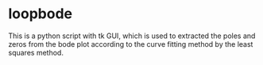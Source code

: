 # loopbode
This is a python script with tk GUI, which is used to extracted the poles and zeros from the bode plot according to the curve fitting method by the least squares method.
